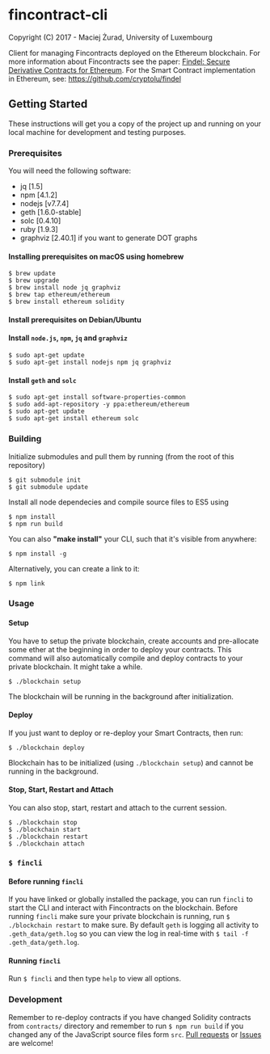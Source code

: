 # fincontract-cli
Copyright (C) 2017 - Maciej Żurad, University of Luxembourg

Client for managing Fincontracts deployed on the Ethereum blockchain.
For more information about Fincontracts see the paper:
[Findel: Secure Derivative Contracts for Ethereum](https://orbilu.uni.lu/handle/10993/30975). For the Smart Contract implementation in Ethereum, see: https://github.com/cryptolu/findel

## Getting Started

These instructions will get you a copy of the project up and running on your local machine for development and testing purposes.

### Prerequisites

You will need the following software:

- jq  [1.5]
- npm [4.1.2]
- nodejs [v7.7.4]
- geth [1.6.0-stable]
- solc [0.4.10]
- ruby [1.9.3]
- graphviz [2.40.1] if you want to generate DOT graphs

#### Installing prerequisites on macOS using homebrew

```shell
$ brew update
$ brew upgrade
$ brew install node jq graphviz
$ brew tap ethereum/ethereum
$ brew install ethereum solidity
```

#### Install prerequisites on Debian/Ubuntu


#### Install `node.js`, `npm`, `jq` and `graphviz`
```shell
$ sudo apt-get update
$ sudo apt-get install nodejs npm jq graphviz
```

#### Install `geth` and `solc`

```shell
$ sudo apt-get install software-properties-common
$ sudo add-apt-repository -y ppa:ethereum/ethereum
$ sudo apt-get update
$ sudo apt-get install ethereum solc
```

### Building

Initialize submodules and pull them by running (from the root of this repository)

```shell
$ git submodule init
$ git submodule update
```

Install all node dependecies and compile source files to ES5 using
```shell
$ npm install
$ npm run build
```

You can also **"make install"** your CLI, such that it's visible from anywhere:
```shell
$ npm install -g
```
Alternatively, you can create a link to it:
```shell
$ npm link
```

### Usage

#### Setup
You have to setup the private blockchain, create accounts and pre-allocate some ether at the beginning in order to deploy your contracts. This command will also automatically compile and deploy contracts to your private blockchain. It might take a while.
```shell
$ ./blockchain setup
```
The blockchain will be running in the background after initialization.

#### Deploy
 If you just want to deploy or re-deploy your Smart Contracts, then run:
```shell
$ ./blockchain deploy
```

Blockchain has to be initialized (using `./blockchain setup`) and cannot be running in the background.

#### Stop, Start, Restart and Attach
You can also stop, start, restart and attach to the current session.
```shell
$ ./blockchain stop
$ ./blockchain start
$ ./blockchain restart
$ ./blockchain attach
```

### `$ fincli`

#### Before running `fincli`
If you have linked or globally installed the package, you can run `fincli` to start the CLI and interact with Fincontracts on the blockchain. Before running `fincli` make sure your private blockchain is running, run `$ ./blockchain restart` to make sure. By default `geth` is logging all activity to `.geth_data/geth.log` so you can view the log in real-time with `$ tail -f .geth_data/geth.log`.

#### Running `fincli`

Run `$ fincli` and then type `help` to view all options.

### Development

Remember to re-deploy contracts if you have changed Solidity contracts from `contracts/` directory and remember to run `$ npm run build` if you changed any of the JavaScript source files form `src`. [Pull requests](https://github.com/asiron/fincontracts-cli/pulls) or [Issues](https://github.com/asiron/fincontracts-cli/issues) are welcome!
